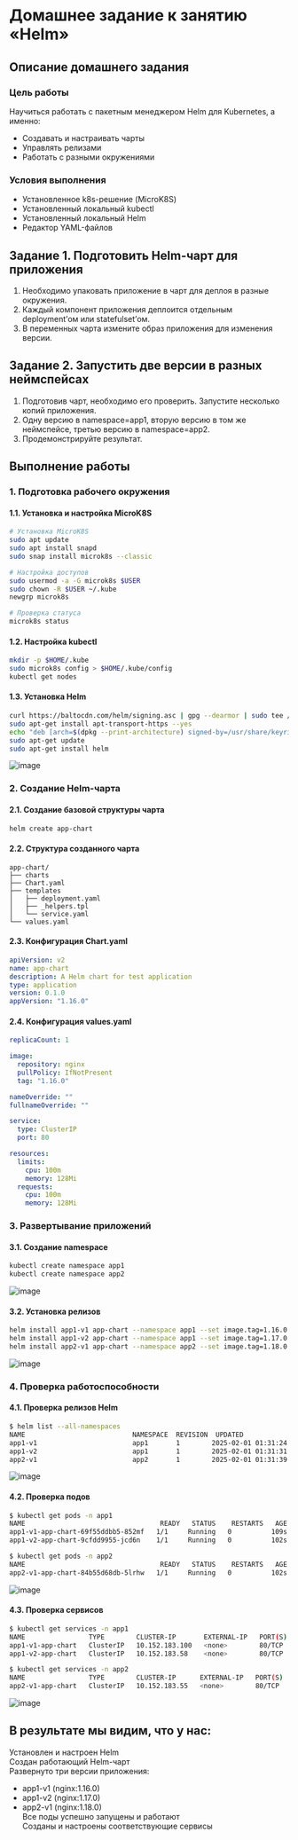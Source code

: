 # Домашнее задание к занятию «Helm»

## Описание домашнего задания

### Цель работы
Научиться работать с пакетным менеджером Helm для Kubernetes, а именно:
- Создавать и настраивать чарты
- Управлять релизами
- Работать с разными окружениями

### Условия выполнения
- Установленное k8s-решение (MicroK8S)
- Установленный локальный kubectl
- Установленный локальный Helm
- Редактор YAML-файлов

## Задание 1. Подготовить Helm-чарт для приложения

1) Необходимо упаковать приложение в чарт для деплоя в разные окружения.
2) Каждый компонент приложения деплоится отдельным deployment’ом или statefulset’ом.
3) В переменных чарта измените образ приложения для изменения версии.

## Задание 2. Запустить две версии в разных неймспейсах

1) Подготовив чарт, необходимо его проверить. Запуститe несколько копий приложения.
2) Одну версию в namespace=app1, вторую версию в том же неймспейсе, третью версию в namespace=app2.
3) Продемонстрируйте результат.

## Выполнение работы

### 1. Подготовка рабочего окружения

#### 1.1. Установка и настройка MicroK8S
```bash
# Установка MicroK8S
sudo apt update
sudo apt install snapd
sudo snap install microk8s --classic

# Настройка доступов
sudo usermod -a -G microk8s $USER
sudo chown -R $USER ~/.kube
newgrp microk8s

# Проверка статуса
microk8s status
```

#### 1.2. Настройка kubectl
```bash
mkdir -p $HOME/.kube
sudo microk8s config > $HOME/.kube/config
kubectl get nodes
```

#### 1.3. Установка Helm
```bash
curl https://baltocdn.com/helm/signing.asc | gpg --dearmor | sudo tee /usr/share/keyrings/helm.gpg > /dev/null
sudo apt-get install apt-transport-https --yes
echo "deb [arch=$(dpkg --print-architecture) signed-by=/usr/share/keyrings/helm.gpg] https://baltocdn.com/helm/stable/debian/ all main" | sudo tee /etc/apt/sources.list.d/helm-stable-debian.list
sudo apt-get update
sudo apt-get install helm
```

![image](https://github.com/Byzgaev-I/10-HelmK8s/blob/main/1-1%20ecnfyjdrf%20HELM%20.png)


### 2. Создание Helm-чарта

#### 2.1. Создание базовой структуры чарта
```bash
helm create app-chart
```

#### 2.2. Структура созданного чарта
```
app-chart/
├── charts
├── Chart.yaml
├── templates
│   ├── deployment.yaml
│   ├── _helpers.tpl
│   └── service.yaml
└── values.yaml
```

#### 2.3. Конфигурация Chart.yaml
```yaml
apiVersion: v2
name: app-chart
description: A Helm chart for test application
type: application
version: 0.1.0
appVersion: "1.16.0"
```

#### 2.4. Конфигурация values.yaml
```yaml
replicaCount: 1

image:
  repository: nginx
  pullPolicy: IfNotPresent
  tag: "1.16.0"

nameOverride: ""
fullnameOverride: ""

service:
  type: ClusterIP
  port: 80

resources:
  limits:
    cpu: 100m
    memory: 128Mi
  requests:
    cpu: 100m
    memory: 128Mi
```

### 3. Развертывание приложений

#### 3.1. Создание namespace
```bash
kubectl create namespace app1
kubectl create namespace app2
```

![image](https://github.com/Byzgaev-I/10-HelmK8s/blob/main/3-1%20Создание%20namespace.png)

#### 3.2. Установка релизов
```bash
helm install app1-v1 app-chart --namespace app1 --set image.tag=1.16.0
helm install app1-v2 app-chart --namespace app1 --set image.tag=1.17.0
helm install app2-v1 app-chart --namespace app2 --set image.tag=1.18.0
```

![image](https://github.com/Byzgaev-I/10-HelmK8s/blob/main/3-2%20установка%20релизов.png)



### 4. Проверка работоспособности

#### 4.1. Проверка релизов Helm
```bash
$ helm list --all-namespaces
NAME                           NAMESPACE  REVISION  UPDATED                                  STATUS    CHART                                   APP VERSION
app1-v1                        app1       1        2025-02-01 01:31:24.242019876 +0300 MSK deployed  app-chart-0.1.0                       1.16.0     
app1-v2                        app1       1        2025-02-01 01:31:31.305521843 +0300 MSK deployed  app-chart-0.1.0                       1.16.0     
app2-v1                        app2       1        2025-02-01 01:31:39.990735761 +0300 MSK deployed  app-chart-0.1.0                       1.16.0     
```

![image](https://github.com/Byzgaev-I/10-HelmK8s/blob/main/4-1%20проверка%20релизов%20Helm%20.png)


#### 4.2. Проверка подов
```bash
$ kubectl get pods -n app1
NAME                                  READY   STATUS    RESTARTS   AGE
app1-v1-app-chart-69f55ddbb5-852mf   1/1     Running   0          109s
app1-v2-app-chart-9cfdd9955-jcd6n    1/1     Running   0          102s

$ kubectl get pods -n app2
NAME                                  READY   STATUS    RESTARTS   AGE
app2-v1-app-chart-84b55d68db-5lrhw   1/1     Running   0          102s
```

![image](https://github.com/Byzgaev-I/10-HelmK8s/blob/main/4-2%20проветка%20подов.png)


#### 4.3. Проверка сервисов
```bash
$ kubectl get services -n app1
NAME                TYPE        CLUSTER-IP       EXTERNAL-IP   PORT(S)   AGE
app1-v1-app-chart   ClusterIP   10.152.183.100   <none>        80/TCP    3m26s
app1-v2-app-chart   ClusterIP   10.152.183.58    <none>        80/TCP    3m19s

$ kubectl get services -n app2
NAME                TYPE        CLUSTER-IP      EXTERNAL-IP   PORT(S)   AGE
app2-v1-app-chart   ClusterIP   10.152.183.55   <none>        80/TCP    3m18s
```

![image](https://github.com/Byzgaev-I/10-HelmK8s/blob/main/4-3%20проверка%20снрвисов.png)

## В результате мы видим, что у нас: 

 Установлен и настроен Helm  
 Создан работающий Helm-чарт  
 Развернуто три версии приложения:
  - app1-v1 (nginx:1.16.0)
  - app1-v2 (nginx:1.17.0)
  - app2-v1 (nginx:1.18.0)  
 Все поды успешно запущены и работают  
 Созданы и настроены соответствующие сервисы


